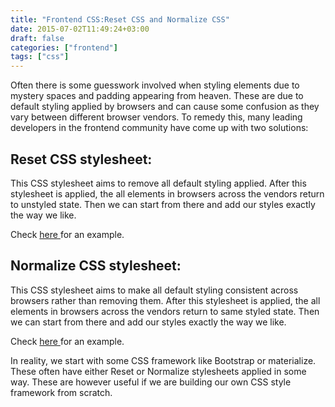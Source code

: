 ```yaml
---
title: "Frontend CSS:Reset CSS and Normalize CSS"
date: 2015-07-02T11:49:24+03:00
draft: false 
categories: ["frontend"]
tags: ["css"]
---
```


Often there is some guesswork involved when styling elements due to mystery spaces and padding appearing from heaven. These are due to default styling applied by browsers and can cause some confusion as they vary between different browser vendors. To remedy this, many leading developers in the frontend community have come up with two solutions:

## Reset CSS stylesheet:

This CSS stylesheet aims to remove all default styling applied. After this stylesheet is applied, the all elements in browsers across the vendors return to unstyled state. Then we can start from there and add our styles exactly the way we like.

Check [ here ](https://meyerweb.com/eric/tools/css/reset/) for an example.

## Normalize CSS stylesheet: 

This CSS stylesheet aims to make all default styling consistent across browsers rather than removing them. After this stylesheet is applied, the all elements in browsers across the vendors return to same styled state. Then we can start from there and add our styles exactly the way we like.

Check [ here ](http://necolas.github.io/normalize.css/) for an example.

In reality, we start with some CSS  framework like Bootstrap or materialize. These often have either Reset or Normalize stylesheets applied in some way. These are however useful if we are building our own CSS style framework from scratch.
